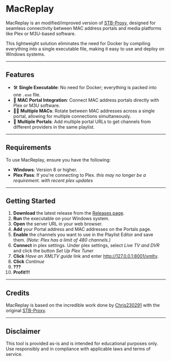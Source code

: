 # **MacReplay**

MacReplay is an modified/improved version of [STB-Proxy](https://github.com/Chris230291/STB-Proxy), designed for seamless connectivity between MAC address portals and media platforms like Plex or M3U-based software.  

This lightweight solution eliminates the need for Docker by compiling everything into a single executable file, making it easy to use and deploy on Windows systems.

---

## **Features**
- 🛠️ **Single Executable**: No need for Docker; everything is packed into one `.exe` file.  
- 🔗 **MAC Portal Integration**: Connect MAC address portals directly with Plex or M3U software.  
- 🐦‍🔥 **Multiple MACs**: Rotate between MAC addresses across a single portal, allowing for multiple connections simultaneously.  
- 🦕 **Multiple Portals**: Add multiple portal URLs to get channels from different providers in the same playlist.

---

## **Requirements**
To use MacReplay, ensure you have the following:
- **Windows**: Version 8 or higher.  
- **Plex Pass**: If you're connecting to Plex.  *this may no longer be a requirement. with recent plex updates*

---

## **Getting Started**
1. **Download** the latest release from the [Releases page](https://github.com/Evilvir-us/MacReplay/releases).  
2. **Run** the executable on your Windows system.  
3. **Open** the server URL in your web browser.  
4. **Add** your Portal address and MAC addresses on the Portals page.  
5. **Enable** the channels you want to use in the Playlist Editor and save them. *(Note: Plex has a limit of 480 channels.)*  
6. **Connect** in plex settings. Under plex settings, select *Live TV and DVR* and click the button *Set Up Plex Tuner*
7. **Click** *Have an XMLTV guide* link and enter http://127.0.0.1:8001/xmltv.
8. **Click** *Continue*
9. **???**
10. **Profit!!!**

---

## **Credits**
MacReplay is based on the incredible work done by [Chris230291](https://github.com/Chris230291) with the original [STB-Proxy](https://github.com/Chris230291/STB-Proxy).  

---

## **Disclaimer**
This tool is provided as-is and is intended for educational purposes only. Use responsibly and in compliance with applicable laws and terms of service.
